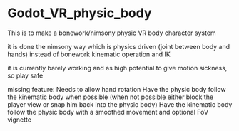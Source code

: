 # Godot_VR_physic_body

This is to make a bonework/nimsony physic VR body character system

it is done the nimsony way which is physics driven (joint between body and hands) instead of bonework kinematic operation and IK

it is currently barely working and as high potential to give motion sickness, so play safe

missing feature:
	Needs to allow hand rotation
	Have the physic body follow the kinematic body when possible (when not possible either block the player view or snap him back into the physic body)
	Have the kinematic body follow the physic body with a smoothed movement and optional FoV vignette